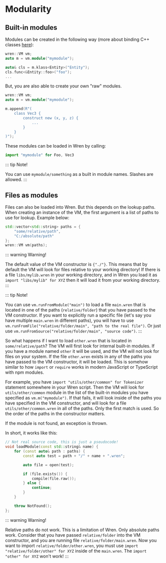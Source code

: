# Modularity

## Built-in modules

Modules can be created in the following way (more about binding C++ classes [here](bind_cpp_class.md)):

```cpp
wren::VM vm;
auto m = vm.module("mymodule");

auto& cls = m.klass<Entity>("Entity");
cls.func<&Entity::foo>("foo");
...
```

But, you are also able to create your own "raw" modules.

```cpp
wren::VM vm;
auto m = vm.module("mymodule");

m.append(R"(
    class Vec3 {
        construct new (x, y, z) {
            ...
        }
    }
)");
```

These modules can be loaded in Wren by calling:

```js
import "mymodule" for Foo, Vec3
```

::: tip
Note!

You can use `mymodule/something` as a built in module names. Slashes are allowed.
:::

## Files as modules

Files can also be loaded into Wren. But this depends on the lookup paths. When creating an instance of the VM, the first argument is a list of paths to use for lookup. Example below:

```cpp
std::vector<std::string> paths = {
    "some/relative/path",
    "C:/absolute/path"
};
wren::VM vm(paths);
```

::: warning
Warning!

The default value of the VM constructor is `{"./"}`. This means that by default the VM will look for files relative to your working directory! If there is a file `libs/mylib.wren` in your working directory, and in Wren you load it as `import "libs/mylib" for XYZ` then it will load it from your working directory.
:::

::: tip
Note!

You can use `vm.runFromModule("main")` to load a file `main.wren` that is located in one of the paths (`relative/folder`) that you have passed to the VM constructor. If you want to explicitly run a specific file (let's say you have multiple `main.wren` in different paths), you will have to use `vm.runFromFile("relative/folder/main", "path to the real file")`. Or just use `vm.runFromSource("relative/folder/main", "source code")`.
:::


So what happens if I want to load `other.wren` that is located in `some/relative/path`? The VM will first look for internal built-in modules. If you have a module named `other` it will be used, and the VM will not look for files on your system. If the file `other.wren` exists in any of the paths you have passed to the VM constructor, it will be loaded. This is somehow similar to how `import` or `require` works in modern JavaScript or TypeScript with npm modules.

For example, you have `import "utils/other/common" for Tokenizer` statement somewhere in your Wren script. Then the VM will look for `utils/other/common` module in the list of the built-in modules you have specified as `vm.m("mymodule")`. If that fails, it will look inside of the paths you have specified in the VM constructor, and will look for a file `utils/other/common.wren` in all of the paths. Only the first match is used. So the order of the paths in the constructor matters.

If the module is not found, an exception is thrown.

In short, it works like this:

```cpp
// Not real source code, this is just a pseudocode!
void loadModule(const std::string& name) {
    for (const auto& path : paths) {
        const auto test = path + "/" + name + ".wren";

        auto file = open(test);

        if (file.exists()) {
            compile(file.raw());
        } else {
            continue;
        }
    }

    throw NotFound();
};
```

::: warning
Warning!

Relative paths do not work. This is a limitation of Wren. Only absolute paths work. Consider that you have passed `relative/folder` into the VM constructor, and you are running file `relative/folder/main.wren`. Now you want to import `relative/folder/other.wren`, you must use `import "relative/folder/other" for XYZ` inside of the `main.wren`. The `import "other" for XYZ` won't work!
:::
